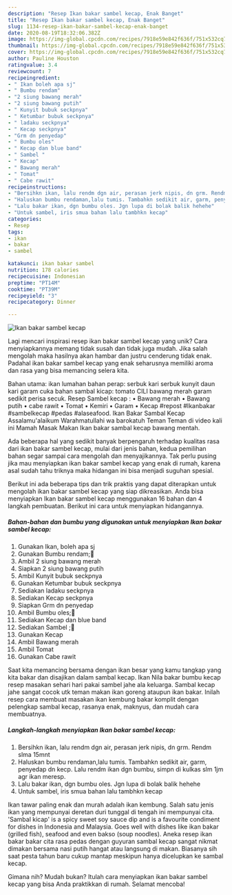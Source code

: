 ```yaml
---
description: "Resep Ikan bakar sambel kecap, Enak Banget"
title: "Resep Ikan bakar sambel kecap, Enak Banget"
slug: 1134-resep-ikan-bakar-sambel-kecap-enak-banget
date: 2020-08-19T18:32:06.382Z
image: https://img-global.cpcdn.com/recipes/7918e59e842f636f/751x532cq70/ikan-bakar-sambel-kecap-foto-resep-utama.jpg
thumbnail: https://img-global.cpcdn.com/recipes/7918e59e842f636f/751x532cq70/ikan-bakar-sambel-kecap-foto-resep-utama.jpg
cover: https://img-global.cpcdn.com/recipes/7918e59e842f636f/751x532cq70/ikan-bakar-sambel-kecap-foto-resep-utama.jpg
author: Pauline Houston
ratingvalue: 3.4
reviewcount: 7
recipeingredient:
- " Ikan boleh apa sj"
- " Bumbu rendam"
- "2 siung bawang merah"
- "2 siung bawang putih"
- " Kunyit bubuk seckpnya"
- " Ketumbar bubuk seckpnya"
- " ladaku seckpnya"
- " Kecap seckpnya"
- "Grm dn penyedap"
- " Bumbu oles"
- " Kecap dan blue band"
- " Sambel "
- " Kecap"
- " Bawang merah"
- " Tomat"
- " Cabe rawit"
recipeinstructions:
- "Bersihkn ikan, lalu rendm dgn air, perasan jerk nipis, dn grm. Rendm slma 15mnt"
- "Haluskan bumbu rendaman,lalu tumis. Tambahkn sedikit air, garm, penyedap dn kecp. Lalu rendm ikan dgn bumbu, simpn di kulkas slm 1jm agr ikan meresp."
- "Lalu bakar ikan, dgn bumbu oles. Jgn lupa di bolak balik hehehe"
- "Untuk sambel, iris smua bahan lalu tambhkn kecap"
categories:
- Resep
tags:
- ikan
- bakar
- sambel

katakunci: ikan bakar sambel 
nutrition: 178 calories
recipecuisine: Indonesian
preptime: "PT14M"
cooktime: "PT39M"
recipeyield: "3"
recipecategory: Dinner

---
```



![Ikan bakar sambel kecap](https://img-global.cpcdn.com/recipes/7918e59e842f636f/751x532cq70/ikan-bakar-sambel-kecap-foto-resep-utama.jpg)

Lagi mencari inspirasi resep ikan bakar sambel kecap yang unik? Cara menyiapkannya memang tidak susah dan tidak juga mudah. Jika salah mengolah maka hasilnya akan hambar dan justru cenderung tidak enak. Padahal ikan bakar sambel kecap yang enak seharusnya memiliki aroma dan rasa yang bisa memancing selera kita.

Bahan utama: ikan lumahan bahan perap: serbuk kari serbuk kunyit daun kari garam cuka bahan sambal kicap: tomato CILI bawang merah garam sedikit perisa secuk. Resep Sambel kecap : • Bawang merah • Bawang putih • cabe rawit • Tomat • Kemiri • Garam • Kecap #repost #Ikanbakar #sambelkecap #pedas #alaseafood. Ikan Bakar Sambal Kecap Assalamu&#39;alaikum Warahmatullahi wa barokatuh Teman Teman di video kali ini Mamah Masak Makan Ikan bakar sambal kecap bawang mentah.

Ada beberapa hal yang sedikit banyak berpengaruh terhadap kualitas rasa dari ikan bakar sambel kecap, mulai dari jenis bahan, kedua pemilihan bahan segar sampai cara mengolah dan menyajikannya. Tak perlu pusing jika mau menyiapkan ikan bakar sambel kecap yang enak di rumah, karena asal sudah tahu triknya maka hidangan ini bisa menjadi suguhan spesial.


Berikut ini ada beberapa tips dan trik praktis yang dapat diterapkan untuk mengolah ikan bakar sambel kecap yang siap dikreasikan. Anda bisa menyiapkan Ikan bakar sambel kecap menggunakan 16 bahan dan 4 langkah pembuatan. Berikut ini cara untuk menyiapkan hidangannya.

<!--inarticleads1-->

##### Bahan-bahan dan bumbu yang digunakan untuk menyiapkan Ikan bakar sambel kecap:

1. Gunakan  Ikan, boleh apa sj
1. Gunakan  Bumbu rendam;💖
1. Ambil 2 siung bawang merah
1. Siapkan 2 siung bawang putih
1. Ambil  Kunyit bubuk seckpnya
1. Gunakan  Ketumbar bubuk seckpnya
1. Sediakan  ladaku seckpnya
1. Sediakan  Kecap seckpnya
1. Siapkan Grm dn penyedap
1. Ambil  Bumbu oles;💖
1. Sediakan  Kecap dan blue band
1. Sediakan  Sambel ;💖
1. Gunakan  Kecap
1. Ambil  Bawang merah
1. Ambil  Tomat
1. Gunakan  Cabe rawit


Saat kita memancing bersama dengan ikan besar yang kamu tangkap yang kita bakar dan disajikan dalam sambal kecap. Ikan Nila bakar bumbu kecap resep masakan sehari hari pakai sambel jahe ala keluarga. Sambal kecap jahe sangat cocok utk teman makan ikan goreng ataupun ikan bakar. Inilah resep cara membuat masakan ikan kembung bakar komplit dengan pelengkap sambal kecap, rasanya enak, maknyus, dan mudah cara membuatnya. 

<!--inarticleads2-->

##### Langkah-langkah menyiapkan Ikan bakar sambel kecap:

1. Bersihkn ikan, lalu rendm dgn air, perasan jerk nipis, dn grm. Rendm slma 15mnt
1. Haluskan bumbu rendaman,lalu tumis. Tambahkn sedikit air, garm, penyedap dn kecp. Lalu rendm ikan dgn bumbu, simpn di kulkas slm 1jm agr ikan meresp.
1. Lalu bakar ikan, dgn bumbu oles. Jgn lupa di bolak balik hehehe
1. Untuk sambel, iris smua bahan lalu tambhkn kecap


Ikan tawar paling enak dan murah adalah ikan kembung. Salah satu jenis ikan yang mempunyai deretan duri tunggal di tengah ini mempunyai cita. &#39;Sambal kicap&#39; is a spicy sweet soy sauce dip and is a favourite condiment for dishes in Indonesia and Malaysia. Goes well with dishes like ikan bakar (grilled fish), seafood and even bakso (soup noodles). Aneka resep ikan bakar bakar cita rasa pedas dengan guyuran sambal kecap sangat nikmat dimakan bersama nasi putih hangat atau langsung di makan. Biasanya sih saat pesta tahun baru cukup mantap meskipun hanya dicelupkan ke sambal kecap. 

Gimana nih? Mudah bukan? Itulah cara menyiapkan ikan bakar sambel kecap yang bisa Anda praktikkan di rumah. Selamat mencoba!
